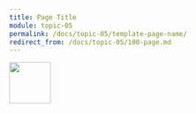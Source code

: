 ```yaml
---
title: Page Title
module: topic-05
permalink: /docs/topic-05/template-page-name/
redirect_from: /docs/topic-05/100-page.md
---
```


<img src="./../../../img/arrow-divider.svg" style="width: 75px; border: none; margin: 0px 0 20px 0" />
